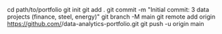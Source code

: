 cd path/to/portfolio
git init
git add .
git commit -m "Initial commit: 3 data projects (finance, steel, energy)"
git branch -M main
git remote add origin https://github.com/<HARSHAD>/data-analytics-portfolio.git
git push -u origin main
